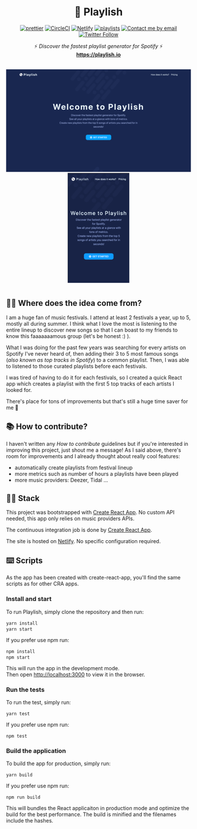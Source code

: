 <h1 align="center">🎹 Playlish</h1>

<p align="center">
  <a href="https://github.com/prettier/prettier"><img alt="prettier" src="https://img.shields.io/badge/code_style-prettier-ff69b4.svg?style=flat-square"></a>
  <a href="https://circleci.com/gh/litil/playlish/tree/master"><img alt="CircleCI" src="https://img.shields.io/circleci/build/gh/litil/playlish"></a>
  <a href="https://app.netlify.com/sites/playlish/deploys"><img alt="Netlify" src="https://img.shields.io/netlify/8ce59c7d-b269-4d04-9459-9bd8c727a7ab"></a>
  <a href="https://github.com/litil/playlish"><img alt="playlists" src="https://img.shields.io/badge/created%20playlists-100%2B-success"></a>
  <a href="mailto:guillaume.p.lambert@gmail.com"><img alt="Contact me by email" src="https://img.shields.io/badge/contact%20me-by%20email-informational"></a>
  <a href="https://twitter.com/shipasap"><img alt="Twitter Follow" src="https://img.shields.io/twitter/follow/shipasap?label=Follow&style=social"></a>
</p>

<p align="center">
  ⚡️ <i>Discover the fastest playlist generator for Spotify</i> ⚡️
  <br>
  <a href="https://playlish.io"><b>https://playlish.io</b></a>
</p>

<p align="middle" style="margin-bottom:40px; margin-top:32px; width:100%;">
  <img src="./homepage.png" width="540" style="margin-right: 16px;"/>
  <img src="./homepage_mobile.png" width="168"/>
</p>

## 🤷‍♂️ Where does the idea come from?

I am a huge fan of music festivals. I attend at least 2 festivals a year, up to 5, mostly all during summer. I think what I love the most is listening to the entire lineup to discover new songs so that I can boast to my friends to know this faaaaaaamous group (let's be honest :) ).

What I was doing for the past few years was searching for every artists on Spotify I've never heard of, then adding their 3 to 5 most famous songs (_also known as top tracks in Spotify_) to a common playlist. Then, I was able to listened to those curated playlists before each festivals.

I was tired of having to do it for each festivals, so I created a quick React app which creates a playlist with the first 5 top tracks of each artists I looked for.

There's place for tons of improvements but that's still a huge time saver for me 💪

## 📚 How to contribute?

I haven't written any _How to contribute_ guidelines but if you're interested in improving this project, just shout me a message! As I said above, there's room for improvements and I already thought about really cool features:

- automatically create playlists from festival lineup
- more metrics such as number of hours a playlists have been played
- more music providers: Deezer, Tidal ...

## 👨‍💻 Stack

This project was bootstrapped with [Create React App](https://github.com/facebook/create-react-app). No custom API needed, this app only relies on music providers APIs.

The continuous integration job is done by [Create React App](https://circleci.com/gh/litil/playlish/tree/master).

The site is hosted on [Netlify](https://app.netlify.com/sites/playlish/deploys). No specific configuration required.

## ⌨️ Scripts

As the app has been created with create-react-app, you'll find the same scripts as for other CRA apps.

### Install and start

To run Playlish, simply clone the repository and then run:

```
yarn install
yarn start
```

If you prefer use npm run:

```
npm install
npm start
```

This will run the app in the development mode.<br>
Then open [http://localhost:3000](http://localhost:3000) to view it in the browser.

### Run the tests

To run the test, simply run:

```
yarn test
```

If you prefer use npm run:

```
npm test
```

### Build the application

To build the app for production, simply run:

```
yarn build
```

If you prefer use npm run:

```
npm run build
```

This will bundles the React applicaiton in production mode and optimize the build for the best performance.
The build is minified and the filenames include the hashes.<br>
